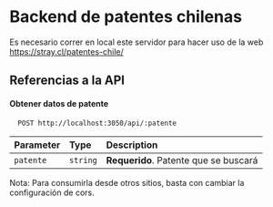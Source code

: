 
# Backend de patentes chilenas

Es necesario correr en local este servidor para hacer uso de la web
https://stray.cl/patentes-chile/  
  
  

## Referencias a la API

#### Obtener datos de patente

```http
  POST http://localhost:3050/api/:patente
```

| Parameter | Type     | Description                |
| :-------- | :------- | :------------------------- |
| `patente` | `string` | **Requerido**. Patente que se buscará |

Nota: Para consumirla desde otros sitios, basta con cambiar la configuración de cors.